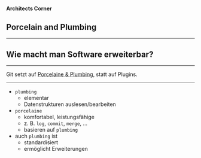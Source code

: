 #### Architects Corner

## Porcelain and Plumbing


---


## Wie macht man Software erweiterbar?


---


Git setzt auf [Porcelaine & Plumbing](https://git-scm.com/book/en/v2/Git-Internals-Plumbing-and-Porcelain), statt auf Plugins.



---


* `plumbing`
  - elementar
  - Datenstrukturen auslesen/bearbeiten
* `porcelaine`
  - komfortabel, leistungsfähige
  - z. B. `log`, `commit`, `merge`, ... 
  - basieren auf `plumbing`
* auch `plumbing` ist 
  - standardisiert
  - ermöglicht Erweiterungen


